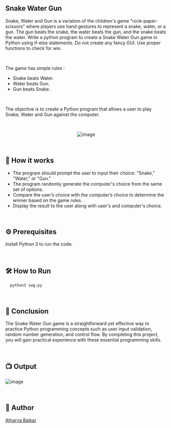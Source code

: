 
## Snake Water Gun

Snake, Water and Gun is a variation of the children's game "rock-paper-scissors" where players use hand gestures to represent a snake, water, or a gun. 
The gun beats the snake, the water beats the gun, and the snake beats the water.
Write a python program to create a Snake Water Gun game in Python using if-else statements. 
Do not create any fancy GUI. Use proper functions to check for win.

<br>

The game has simple rules :
- Snake beats Water.
- Water beats Gun.
- Gun beats Snake.

<br>

The objective is to create a Python program that allows a user to play Snake, Water and Gun against the computer.

<br>

<p align="center">
  <img src="https://github.com/user-attachments/assets/84d92779-08bc-41c4-b0cf-6acbcd528ce3" alt="image">
</p>

<br>

## 🌟 How it works

- The program should prompt the user to input their choice: "Snake," "Water," or "Gun."
- The program randomly generate the computer's choice from the same set of options.
- Compare the user’s choice with the computer’s choice to determine the winner based on the game rules.
- Display the result to the user along with user's and computer's choice.

<br>


## ⚙️ Prerequisites

Install Python 3 to run the code.

<br>

## 🛠️ How to Run

```python3
  python3 swg.py
```

<br>

## 📜 Conclusion

The Snake Water Gun game is a straightforward yet effective way to practice Python programming concepts such as user input validation, random number generation, and control flow. 
By completing this project, you will gain practical experience with these essential programming skills.

<br>

## 📺 Output

![image](https://github.com/user-attachments/assets/eba4020f-5975-4668-88aa-01b9bd211e3d)

<br>

## 🤖 Author
[Atharva Baikar](https://github.com/DarkGuardian641)

